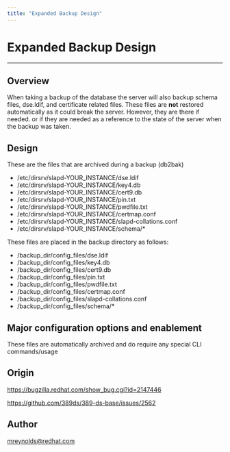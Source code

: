 ```yaml
---
title: "Expanded Backup Design"
---
```


#  Expanded Backup Design
----------------

Overview
--------

When taking a backup of the database the server will also backup schema files, dse.ldif, and certificate related files.  These files are **not** restored automatically as it could break the server.  However, they are there if needed. or if they are needed as a reference to the state of the server when the backup was taken.

Design
------

These are the files that are archived during a backup (db2bak)

- /etc/dirsrv/slapd-YOUR_INSTANCE/dse.ldif
- /etc/dirsrv/slapd-YOUR_INSTANCE/key4.db
- /etc/dirsrv/slapd-YOUR_INSTANCE/cert9.db
- /etc/dirsrv/slapd-YOUR_INSTANCE/pin.txt
- /etc/dirsrv/slapd-YOUR_INSTANCE/pwdfile.txt
- /etc/dirsrv/slapd-YOUR_INSTANCE/certmap.conf
- /etc/dirsrv/slapd-YOUR_INSTANCE/slapd-collations.conf
- /etc/dirsrv/slapd-YOUR_INSTANCE/schema/*

These files are placed in the backup directory as follows:

- /backup_dir/config_files/dse.ldif
- /backup_dir/config_files/key4.db
- /backup_dir/config_files/cert9.db
- /backup_dir/config_files/pin.txt
- /backup_dir/config_files/pwdfile.txt
- /backup_dir/config_files/certmap.conf
- /backup_dir/config_files/slapd-collations.conf
- /backup_dir/config_files/schema/*


Major configuration options and enablement
------------------------------------------

These files are automatically archived and do require any special CLI commands/usage


Origin
-------------

<https://bugzilla.redhat.com/show_bug.cgi?id=2147446>

<https://github.com/389ds/389-ds-base/issues/2562>

Author
------

<mreynolds@redhat.com>

